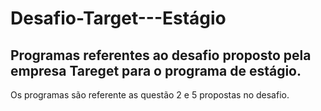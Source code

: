 # Desafio-Target---Estágio

<h2>Programas referentes ao desafio proposto pela empresa Tareget para o programa de estágio.</h2>
<p> Os programas são referente as questão 2 e 5 propostas no desafio.</p>
